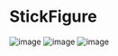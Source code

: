 # StickFigure
![image](http://github.com/aaa510665117/StickFigure/raw/master/Images/1.jpg)
![image](http://github.com/aaa510665117/StickFigure/raw/master/Images/2.jpg)
![image](http://github.com/aaa510665117/StickFigure/raw/master/Images/3.jpg)
